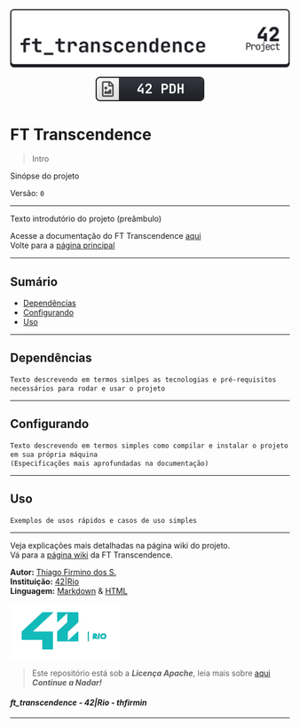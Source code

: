 <!-- Header -->
<div align=center>

<a href="/">
	<picture>
		<source media="(prefers-color-scheme: dark)" srcset="/.github/img/ft_transcendence_dark.svg">
		<source media="(prefers-color-scheme: light)" srcset="/.github/img/ft_transcendence_light.svg">
		<img alt="42 Header" src="/.github/img/ft_transcendence_light.svg">
	</picture>
</a>

[![42PDH Badge](/.github/img/42pdh_badge.svg)][42pdh]

</div>

# FT Transcendence

> Intro

Sinópse do projeto

Versão: `0`

---

Texto introdutório do projeto (preâmbulo)   

Acesse a documentação do FT Transcendence [aqui][wiki]   
Volte para a [página principal](../)   

---

<!-- Body -->
## Sumário

* [Dependências](#dependencies)
* [Configurando](#settingup)
* [Uso](#usation)

---
## Dependências

	Texto descrevendo em termos simlpes as tecnologias e pré-requisitos necessários para rodar e usar o projeto

---
## Configurando

	Texto descrevendo em termos simples como compilar e instalar o projeto em sua própria máquina   
	(Especificações mais aprofundadas na documentação)

---
## Uso

	Exemplos de usos rápidos e casos de uso simples

<!-- Footer -->

---

Veja explicações mais detalhadas na página wiki do projeto.   
Vá para a [página wiki][wiki] da FT Transcendence.   

**Autor:** [Thiago Firmino dos S.][thfirmin]   
**Instituição:** [42|Rio][42rio]   
**Linguagem:** [Markdown][markdown] & [HTML][html]   

<a href="https://linktr.ee/42Rio">
	<picture>
		<source media="(prefers-color-scheme: dark)" srcset="/.github/img/42logo_dark.png">
		<source media="(prefers-color-scheme: light)" srcset="/.github/img/42logo_light.png">
		<img width="200" height="100" alt="42 Rio Logo" src="/.github/img/42logo_light.png">
	</picture>
</a>

> Este repositório está sob a _**Licença Apache**_, leia mais sobre [aqui](/LICENSE)   
> **_Continue a Nadar!_**   
 
#### _ft_transcendence - 42|Rio - thfirmin_   
---

<!-- Links -->
[wiki]:<https://github.com/Thfirmin/ft_transcendence/wiki>
[thfirmin]:<https://github.com/Thfirmin>
[42pdh]:<https://github.com/gawbsouza/42-pdh>
[42rio]:<https://42.rio>
[markdown]:<https://daringfireball.net/projects/markdown>
[html]:<https://www.w3schools.com/html>
